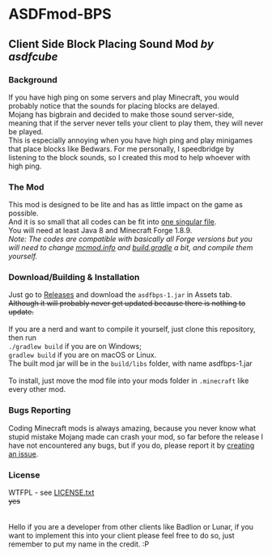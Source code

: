 # ASDFmod-BPS
## Client Side Block Placing Sound Mod _by asdfcube_
### Background
If you have high ping on some servers and play Minecraft, you would probably notice that the sounds for placing blocks are delayed.<br>
Mojang has bigbrain and decided to make those sound server-side, meaning that if the server never tells your client to play them, they will never be played.<br>
This is especially annoying when you have high ping and play minigames that place blocks like Bedwars. For me personally, I speedbridge by listening to the block sounds, so I created this mod to help whoever with high ping.
<br>
### The Mod
This mod is designed to be lite and has as little impact on the game as possible.<br>
And it is so small that all codes can be fit into [one singular file](src/main/java/asdf/mod/BPS/BPS.java).<br>
You will need at least Java 8 and Minecraft Forge 1.8.9.<br>
*Note: The codes are compatible with basically all Forge versions but you will need to change [mcmod.info](src/main/resources/mcmod.info) and [build.gradle](build.gradle) a bit, and compile them yourself.*
<br>
### Download/Building & Installation
Just go to [Releases](https://github.com/asdfcube/ASDFmod-BPS/releases) and download the `asdfbps-1.jar` in Assets tab.<br>
~~Although it will probably never get updated because there is nothing to update.~~<br>
<br>
If you are a nerd and want to compile it yourself, just clone this repository, then run<br>
`./gradlew build` if you are on Windows;<br>
`gradlew build` if you are on macOS or Linux.<br>
The built mod jar will be in the `build/libs` folder, with name asdfbps-1.jar<br>
<br>
To install, just move the mod file into your mods folder in `.minecraft` like every other mod.<br>
### Bugs Reporting
Coding Minecraft mods is always amazing, because you never know what stupid mistake Mojang made can crash your mod, so far before the release I have not encountered any bugs, but if you do, please report it by [creating an issue](https://github.com/asdfcube/ASDFmod-BPS/issues/new).
<br>
### License
WTFPL - see [LICENSE.txt](LICENSE.txt)<br>
~~yes~~<br>
<br><br>
Hello if you are a developer from other clients like Badlion or Lunar, if you want to implement this into your client please feel free to do so, just remember to put my name in the credit. :P 

